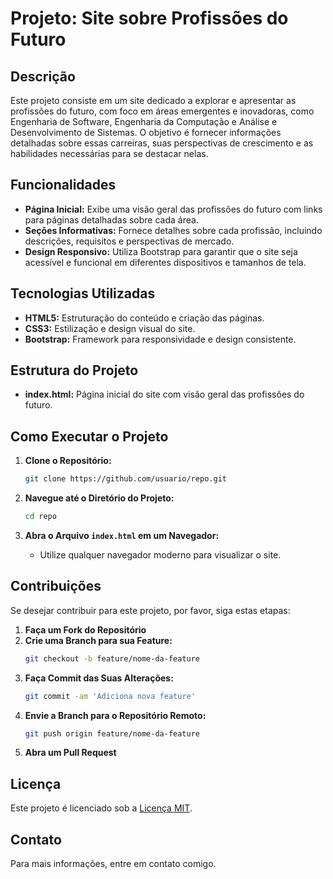 # Projeto: Site sobre Profissões do Futuro

## Descrição

Este projeto consiste em um site dedicado a explorar e apresentar as profissões do futuro, com foco em áreas emergentes e inovadoras, como Engenharia de Software, Engenharia da Computação e Análise e Desenvolvimento de Sistemas. O objetivo é fornecer informações detalhadas sobre essas carreiras, suas perspectivas de crescimento e as habilidades necessárias para se destacar nelas.

## Funcionalidades

- **Página Inicial:** Exibe uma visão geral das profissões do futuro com links para páginas detalhadas sobre cada área.
- **Seções Informativas:** Fornece detalhes sobre cada profissão, incluindo descrições, requisitos e perspectivas de mercado.
- **Design Responsivo:** Utiliza Bootstrap para garantir que o site seja acessível e funcional em diferentes dispositivos e tamanhos de tela.

## Tecnologias Utilizadas

- **HTML5:** Estruturação do conteúdo e criação das páginas.
- **CSS3:** Estilização e design visual do site.
- **Bootstrap:** Framework para responsividade e design consistente.

## Estrutura do Projeto

- **index.html:** Página inicial do site com visão geral das profissões do futuro.

## Como Executar o Projeto

1. **Clone o Repositório:**
   ```bash
   git clone https://github.com/usuario/repo.git
   ```

2. **Navegue até o Diretório do Projeto:**
   ```bash
   cd repo
   ```

3. **Abra o Arquivo `index.html` em um Navegador:**
   - Utilize qualquer navegador moderno para visualizar o site.

## Contribuições

Se desejar contribuir para este projeto, por favor, siga estas etapas:

1. **Faça um Fork do Repositório**
2. **Crie uma Branch para sua Feature:**
   ```bash
   git checkout -b feature/nome-da-feature
   ```
3. **Faça Commit das Suas Alterações:**
   ```bash
   git commit -am 'Adiciona nova feature'
   ```
4. **Envie a Branch para o Repositório Remoto:**
   ```bash
   git push origin feature/nome-da-feature
   ```
5. **Abra um Pull Request**

## Licença

Este projeto é licenciado sob a [Licença MIT](LICENSE).

## Contato

Para mais informações, entre em contato comigo.
